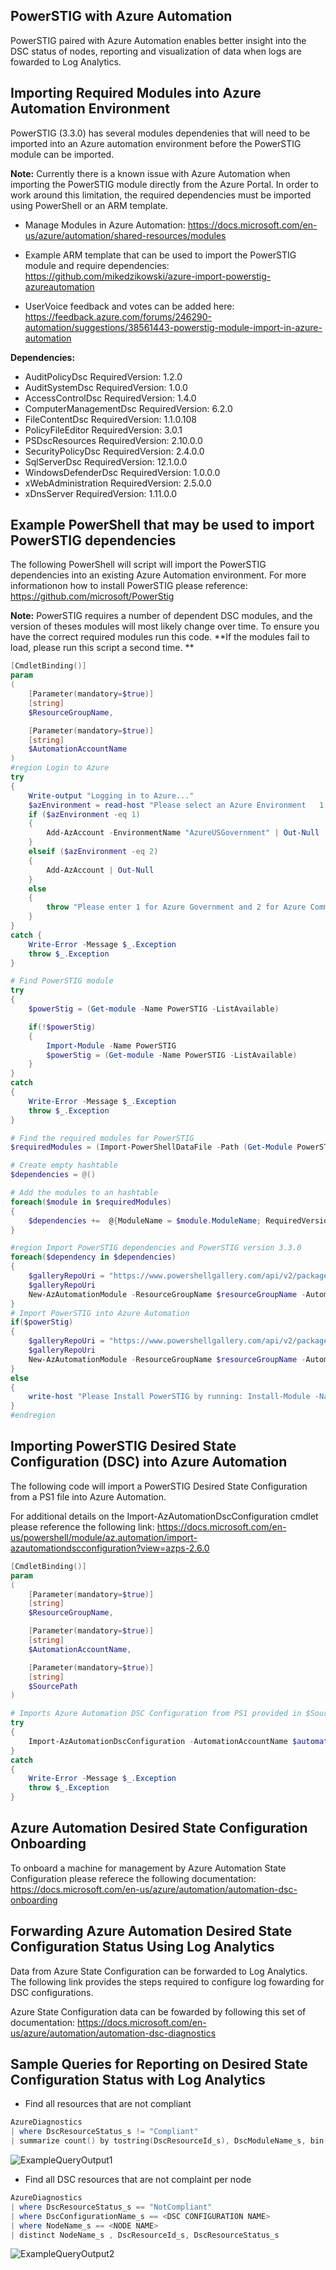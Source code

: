## PowerSTIG with Azure Automation
PowerSTIG paired with Azure Automation enables better insight into the DSC status of nodes, reporting and visualization of data when logs are fowarded to Log Analytics. 

## Importing Required Modules into Azure Automation Environment 
PowerSTIG (3.3.0) has several modules dependenies that will need to be imported into an Azure automation environment before the PowerSTIG module can be imported. 

**Note:** Currently there is a known issue with Azure Automation when importing the PowerSTIG module directly from the Azure Portal. In order to work around this limitation, the required dependencies must be imported using PowerShell or an ARM template. 

* Manage Modules in Azure Automation: https://docs.microsoft.com/en-us/azure/automation/shared-resources/modules

* Example ARM template that can be used to import the PowerSTIG module and require dependencies:  https://github.com/mikedzikowski/azure-import-powerstig-azureautomation   

* UserVoice feedback and votes can be added here:  https://feedback.azure.com/forums/246290-automation/suggestions/38561443-powerstig-module-import-in-azure-automation 

**Dependencies:** 
* AuditPolicyDsc RequiredVersion: 1.2.0
* AuditSystemDsc  RequiredVersion: 1.0.0
* AccessControlDsc RequiredVersion: 1.4.0
* ComputerManagementDsc RequiredVersion: 6.2.0
* FileContentDsc RequiredVersion: 1.1.0.108
* PolicyFileEditor RequiredVersion: 3.0.1
* PSDscResources RequiredVersion: 2.10.0.0
* SecurityPolicyDsc RequiredVersion: 2.4.0.0
* SqlServerDsc RequiredVersion: 12.1.0.0
* WindowsDefenderDsc RequiredVersion: 1.0.0.0
* xWebAdministration RequiredVersion: 2.5.0.0
* xDnsServer RequiredVersion: 1.11.0.0

## Example PowerShell that may be used to import PowerSTIG dependencies

The following PowerShell will script will import the PowerSTIG dependencies into an existing Azure Automation environment. For more informationon how to install PowerSTIG please reference: https://github.com/microsoft/PowerStig 

**Note:** PowerSTIG requires a number of dependent DSC modules, and the version of theses modules will most likely change over time.  To ensure you have the correct required modules run this code. **If the modules fail to load, please run this script a second time. **

```powershell
[CmdletBinding()] 
param 
(  
    [Parameter(mandatory=$true)]
    [string]
    $ResourceGroupName,

    [Parameter(mandatory=$true)]
    [string]
    $AutomationAccountName
) 
#region Login to Azure
try
{
    Write-output "Logging in to Azure..." 
    $azEnvironment = read-host "Please select an Azure Environment   1: Azure Government  or  2: Azure Commercial"
    if ($azEnvironment -eq 1)
    {    
        Add-AzAccount -EnvironmentName "AzureUSGovernment" | Out-Null
    }
    elseif ($azEnvironment -eq 2)
    {
        Add-AzAccount | Out-Null
    }
    else
    {
        throw "Please enter 1 for Azure Government and 2 for Azure Commercial"
    }
}
catch {
    Write-Error -Message $_.Exception
    throw $_.Exception
}

# Find PowerSTIG module 
try 
{    
    $powerStig = (Get-module -Name PowerSTIG -ListAvailable)

    if(!$powerStig)
    {
        Import-Module -Name PowerSTIG
        $powerStig = (Get-module -Name PowerSTIG -ListAvailable)
    }
}
catch 
{
    Write-Error -Message $_.Exception
    throw $_.Exception
}

# Find the required modules for PowerSTIG
$requiredModules = (Import-PowerShellDataFile -Path (Get-Module PowerSTIG -list).path).RequiredModules 

# Create empty hashtable 
$dependencies = @()

# Add the modules to an hashtable 
foreach($module in $requiredModules)
{
    $dependencies +=  @{ModuleName = $module.ModuleName; RequiredVersion = $module.ModuleVersion; }
}

#region Import PowerSTIG dependencies and PowerSTIG version 3.3.0
foreach($dependency in $dependencies)
{
    $galleryRepoUri = "https://www.powershellgallery.com/api/v2/package/" + $dependency.ModuleName + "/" + $dependency.RequiredVersion
    $galleryRepoUri
    New-AzAutomationModule -ResourceGroupName $resourceGroupName -AutomationAccountName $automationAccountName -Name $dependency.ModuleName -ContentLink $galleryRepoUri
}
# Import PowerSTIG into Azure Automation
if($powerStig)
{
    $galleryRepoUri = "https://www.powershellgallery.com/api/v2/package/" + $powerStig.Name + "/" + $powerStig.Version
    $galleryRepoUri
    New-AzAutomationModule -ResourceGroupName $resourceGroupName -AutomationAccountName $automationAccountName -Name $powerStig.Name -ContentLink $galleryRepoUri
}
else 
{
    write-host "Please Install PowerSTIG by running: Install-Module -Name PowerStig -Scope CurrentUser"
}
#endregion  
``` 

## Importing PowerSTIG Desired State Configuration (DSC) into Azure Automation
The following code will import a PowerSTIG Desired State Configuration from a PS1 file into Azure Automation.

For additional details on the Import-AzAutomationDscConfiguration cmdlet please reference the following link: 
https://docs.microsoft.com/en-us/powershell/module/az.automation/import-azautomationdscconfiguration?view=azps-2.6.0

```powershell
[CmdletBinding()] 
param 
(  
    [Parameter(mandatory=$true)]
    [string]
    $ResourceGroupName,

    [Parameter(mandatory=$true)]
    [string]
    $AutomationAccountName,

    [Parameter(mandatory=$true)]
    [string]
    $SourcePath
) 

# Imports Azure Automation DSC Configuration from PS1 provided in $SourcePath 
try 
{
    Import-AzAutomationDscConfiguration -AutomationAccountName $automationAccountName -ResourceGroupName $resourceGroupName -SourcePath $sourcePath -Force -Published
}
catch
{
    Write-Error -Message $_.Exception
    throw $_.Exception
}
```

## Azure Automation Desired State Configuration Onboarding 

To onboard a machine for management by Azure Automation State Configuration please referece the following documentation: https://docs.microsoft.com/en-us/azure/automation/automation-dsc-onboarding 

## Forwarding Azure Automation Desired State Configuration Status Using Log Analytics

Data from Azure State Configuration can be forwarded to Log Analytics. The following link provides the steps required to configure log fowarding for DSC configurations. 

Azure State Configuration data can be fowarded by following this set of documentation: https://docs.microsoft.com/en-us/azure/automation/automation-dsc-diagnostics 

## Sample Queries for Reporting on Desired State Configuration Status with Log Analytics

* Find all resources that are not compliant 
```powershell
AzureDiagnostics
| where DscResourceStatus_s != "Compliant"
| summarize count() by tostring(DscResourceId_s), DscModuleName_s, bin(TimeGenerated, 4h) 
``` 
![ExampleQueryOutput1](images/ExampleDSCQuery1.jpg)

* Find all DSC resources that are not complaint per node
```powershell
AzureDiagnostics
| where DscResourceStatus_s == "NotCompliant"
| where DscConfigurationName_s == <DSC CONFIGURATION NAME>
| where NodeName_s == <NODE NAME>
| distinct NodeName_s , DscResourceId_s, DscResourceStatus_s   
``` 
![ExampleQueryOutput2](images/ExampleDSCQuery2.jpg)